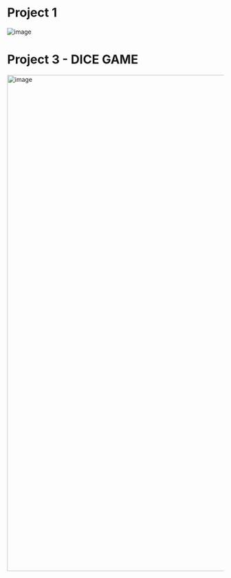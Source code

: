 # Project 1
![image](https://github.com/user-attachments/assets/061d3477-d6e4-47d5-9929-e961fe2b5515)

# Project 3 - DICE GAME

<img width="1154" alt="image" src="https://user-images.githubusercontent.com/50476777/236659200-8ba6c2dc-8815-46ed-bf3e-f873da7a6064.png">




